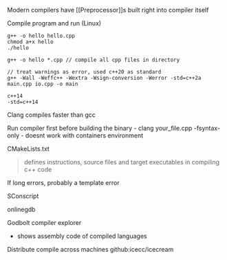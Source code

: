 Modern compilers have [[Preprocessor]]s built right into compiler itself

Compile program and run (Linux)
```
g++ -o hello hello.cpp
chmod a+x hello
./hello

g++ -o hello *.cpp // compile all cpp files in directory

// treat warnings as error, used c++20 as standard
g++ -Wall -Weffc++ -Wextra -Wsign-conversion -Werror -std=c++2a main.cpp io.cpp -o main

c++14
-std=c++14
```

Clang compiles faster than gcc

Run compiler first before building the binary - clang your_file.cpp -fsyntax-only - doesnt work with containers environment

CMakeLists.txt
> defines instructions, source files and target executables in compiling c++ code

If long errors, probably a template error

SConscript

onlinegdb

Godbolt compiler explorer
- shows assembly code of compiled languages

Distribute compile across machines
github:icecc/icecream